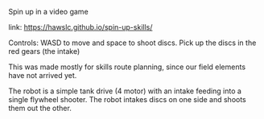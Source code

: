 Spin up in a video game

link: https://hawslc.github.io/spin-up-skills/

Controls:
WASD to move and space to shoot discs. 
Pick up the discs in the red gears (the intake)

This was made mostly for skills route planning, since our field elements have not arrived yet.

The robot is a simple tank drive (4 motor) with an intake feeding into a single flywheel shooter. The robot intakes discs on one side and shoots them out the other.
